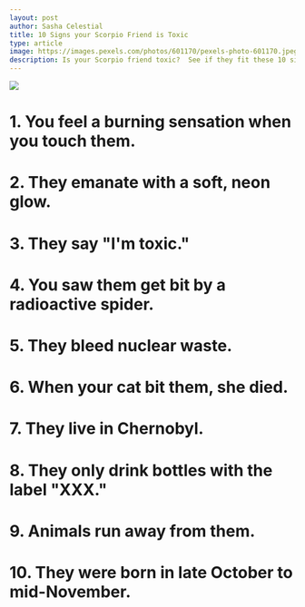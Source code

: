 ```yaml
---
layout: post
author: Sasha Celestial
title: 10 Signs your Scorpio Friend is Toxic
type: article
image: https://images.pexels.com/photos/601170/pexels-photo-601170.jpeg?w=1260&h=750&auto=compress&cs=tinysrgb
description: Is your Scorpio friend toxic?  See if they fit these 10 signs.
---
```


![](   https://images.pexels.com/photos/601170/pexels-photo-601170.jpeg?w=1260&h=750&auto=compress&cs=tinysrgb)

# **1. You feel a burning sensation when you touch them.**

# **2. They emanate with a soft, neon glow.**

# **3. They say "I'm toxic."**

# **4. You saw them get bit by a radioactive spider.**

# **5. They bleed nuclear waste.**

# **6. When your cat bit them, she died.**

# **7. They live in Chernobyl.**

# **8. They only drink bottles with the label "XXX."**

# **9. Animals run away from them.**

# **10. They were born in late October to mid-November.**
